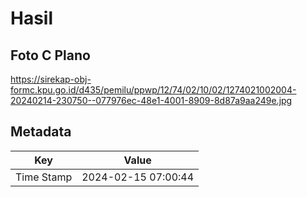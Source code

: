 # Hasil

## Foto C Plano

https://sirekap-obj-formc.kpu.go.id/d435/pemilu/ppwp/12/74/02/10/02/1274021002004-20240214-230750--077976ec-48e1-4001-8909-8d87a9aa249e.jpg


## Metadata

| Key        | Value               |
| ---------- | ------------------- |
| Time Stamp | 2024-02-15 07:00:44 |



